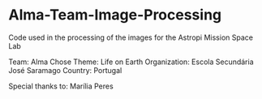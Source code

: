 # Alma-Team-Image-Processing
Code used in the processing of the images for the Astropi Mission Space Lab

Team: Alma
Chose Theme: Life on Earth
Organization: Escola Secundária José Saramago
Country: Portugal

Special thanks to: Marília Peres
